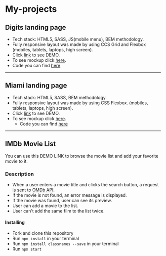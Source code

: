 # My-projects


## Digits landing page

  * Tech stack: HTML5, SASS, JS(mobile menu), BEM methodology.
  * Fully responsive layout was made by using CCS Grid and Flexbox (mobiles, tablets, laptops, high screen).
  * Click [link](https://antonskliarov.github.io/Digits/) to see DEMO.
  * To see mockup click [here](https://www.figma.com/file/4FFdA5s7zLfk3uFU1mLhWZ/Digits-Demo-%26-Preview-(Copy)?node-id=3%3A0).
  * Code you can find [here](https://github.com/AntonSkliarov/Digits/tree/develop)

*****

## Miami landing page

  * Tech stack: HTML5, SASS, BEM methodology.
  * Fully responsive layout was made by using CSS Flexbox. (mobiles, tablets, laptops, high screen).
  * Click [link](https://antonskliarov.github.io/layout_miami/) to see DEMO.
  * To see mockup click [here](https://www.figma.com/file/nHz8bflIwJaWP3P99vKTH5/miami_home_new).
    * Code you can find [here](https://github.com/AntonSkliarov/layout_miami/tree/develop)

*****

## IMDb Movie List

You can use this DEMO LINK to browse the movie list and add your favorite movie to it.

### Description

  * When a user enters a movie title and clicks the search button, a request is sent to [OMDb API](http://www.omdbapi.com/).
  * If the movie is not found, an error message is displayed.
  * If the movie was found, user can see its preview.
  * User can add a movie to the list.
  * User can't add the same film to the list twice.

#### Installing

  * Fork and clone this repository
  * Run `npm install` in your terminal
  * Run `npm install classnames --save` in your terminal
  * Run `npm start`